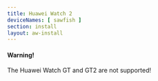 ```yaml
---
title: Huawei Watch 2
deviceNames: [ sawfish ]
section: install
layout: aw-install
---
```

<div class="callout callout-warning">
    <h4>Warning!</h4>
    <p>The Huawei Watch GT and GT2 are not supported!</p>
</div>
